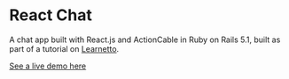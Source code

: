 # React Chat

A chat app built with React.js and ActionCable in Ruby on Rails 5.1, built as part of a tutorial on [Learnetto](https://learnetto.com).

[See a live demo here](https://reactrooms.herokuapp.com)
